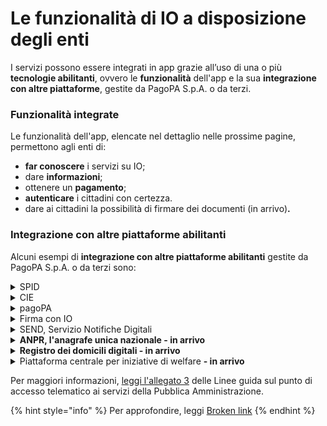 # Le funzionalità di IO a disposizione degli enti

I servizi possono essere integrati in app grazie all’uso di una o più **tecnologie abilitanti**, ovvero le **funzionalità** dell'app e la sua **integrazione con altre piattaforme**, gestite da PagoPA S.p.A. o da terzi.

### **Funzionalità integrate**

Le funzionalità dell'app, elencate nel dettaglio nelle prossime pagine, permettono agli enti di:

* **far conoscere** i servizi su IO;
* dare **informazioni**;
* ottenere un **pagamento**;
* **autenticare** i cittadini con certezza.&#x20;
* dare ai cittadini la possibilità di firmare dei documenti (in arrivo)**.** &#x20;

### **Integrazione con altre piattaforme abilitanti**&#x20;

Alcuni esempi di **integrazione con altre piattaforme abilitanti** gestite da PagoPA S.p.A. o da terzi sono:

<details>

<summary>SPID</summary>

I cittadini possono accedere a IO tramite [SPID](https://www.spid.gov.it/), il Sistema Pubblico di Identità Digitale per accedere ai **servizi online della Pubblica Amministrazione** e dei privati aderenti.

</details>

<details>

<summary>CIE</summary>

I cittadini possono accedere a IO tramite la [Carta d'Identità Elettronica](https://www.cartaidentita.interno.gov.it/) (CIE), ovvero la **chiave di accesso**, garantita dallo Stato e rilasciata dal Ministero dell’Interno, che permette al cittadino di **autenticarsi in tutta sicurezza ai servizi online di enti e pubbliche amministrazioni** che ne consentono l’utilizzo.

</details>

<details>

<summary>pagoPA</summary>

Su IO, i cittadini possono ricevere e pagare gli avvisi di pagamento pagoPA grazie all'integrazione con l'[omonima piattaforma](https://www.pagopa.gov.it/), così come salvare uno o più metodi di pagamento.

</details>

<details>

<summary>Firma con IO</summary>

Su IO, i cittadini possono apporre in app una firma digitale su un documento generato dall’ente.&#x20;

</details>

<details>

<summary>SEND, Servizio Notifiche Digitali</summary>

Su IO, i cittadini possono ricevere tramite SEND (SErvizio Notifiche Digitali) un avviso di cortesia, leggere i documenti notificati e, ove richiesto, procedere al pagamento direttamente in app.&#x20;

[**Vai al sito -->**](https://notifichedigitali.pagopa.it/)

</details>

<details>

<summary><strong>ANPR, l'anagrafe unica nazionale - in arrivo</strong></summary>

Grazie all'integrazione con [ANPR](https://www.anagrafenazionale.interno.it/), i cittadini potranno ricevere promemoria e aggiornamenti sulle pratiche anagrafiche, richiedere e ricevere certificati anagrafici, richiedere modifiche di residenza, e così via.

</details>

<details>

<summary><strong>Registro dei domicili digitali - in arrivo</strong> </summary>

Su IO, i cittadini potranno eleggere il proprio domicilio digitale generale nel registro INAD/ANPR.

</details>

<details>

<summary>Piattaforma centrale per iniziative di welfare <strong>- in arrivo</strong> </summary>

Su IO, i cittadini potranno attivare e usare le agevolazioni e i crediti erogati dagli enti nell'ambito di iniziative welfare e supporto alla spesa.

</details>

Per maggiori informazioni, [leggi l'allegato 3](https://trasparenza.agid.gov.it/moduli/downloadFile.php?file=oggetto\_allegati/213121604430O\_\_OLG+Punto+accesso+telematico+servizi+PA\_3.11.2021.pdf) delle Linee guida sul punto di accesso telematico ai servizi della Pubblica Amministrazione.

{% hint style="info" %}
Per approfondire, leggi [Broken link](broken-reference "mention")
{% endhint %}
